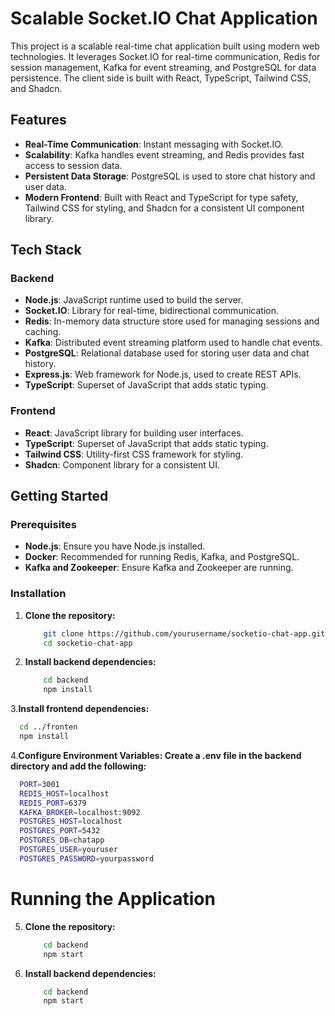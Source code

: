 # Scalable Socket.IO Chat Application

This project is a scalable real-time chat application built using modern web technologies. It leverages Socket.IO for real-time communication, Redis for session management, Kafka for event streaming, and PostgreSQL for data persistence. The client side is built with React, TypeScript, Tailwind CSS, and Shadcn.

## Features

- **Real-Time Communication**: Instant messaging with Socket.IO.
- **Scalability**: Kafka handles event streaming, and Redis provides fast access to session data.
- **Persistent Data Storage**: PostgreSQL is used to store chat history and user data.
- **Modern Frontend**: Built with React and TypeScript for type safety, Tailwind CSS for styling, and Shadcn for a consistent UI component library.

## Tech Stack

### Backend

- **Node.js**: JavaScript runtime used to build the server.
- **Socket.IO**: Library for real-time, bidirectional communication.
- **Redis**: In-memory data structure store used for managing sessions and caching.
- **Kafka**: Distributed event streaming platform used to handle chat events.
- **PostgreSQL**: Relational database used for storing user data and chat history.
- **Express.js**: Web framework for Node.js, used to create REST APIs.
- **TypeScript**: Superset of JavaScript that adds static typing.

### Frontend

- **React**: JavaScript library for building user interfaces.
- **TypeScript**: Superset of JavaScript that adds static typing.
- **Tailwind CSS**: Utility-first CSS framework for styling.
- **Shadcn**: Component library for a consistent UI.

## Getting Started

### Prerequisites

- **Node.js**: Ensure you have Node.js installed.
- **Docker**: Recommended for running Redis, Kafka, and PostgreSQL.
- **Kafka and Zookeeper**: Ensure Kafka and Zookeeper are running.

### Installation

1. **Clone the repository:**
   ```bash
       git clone https://github.com/yourusername/socketio-chat-app.git
       cd socketio-chat-app
    ```

2. **Install backend dependencies:**
   ```bash
       cd backend
       npm install
    ```

3.**Install frontend dependencies:**
  ```bash
    cd ../fronten
    npm install
   ```

4.**Configure Environment Variables: Create a .env file in the backend directory and add the following:**
  ```bash
    PORT=3001
    REDIS_HOST=localhost
    REDIS_PORT=6379
    KAFKA_BROKER=localhost:9092
    POSTGRES_HOST=localhost
    POSTGRES_PORT=5432
    POSTGRES_DB=chatapp
    POSTGRES_USER=youruser
    POSTGRES_PASSWORD=yourpassword
   ```

# Running the Application

5. **Clone the repository:**
   ```bash
       cd backend
       npm start
    ```

6. **Install backend dependencies:**
   ```bash
       cd backend
       npm start
    ```
